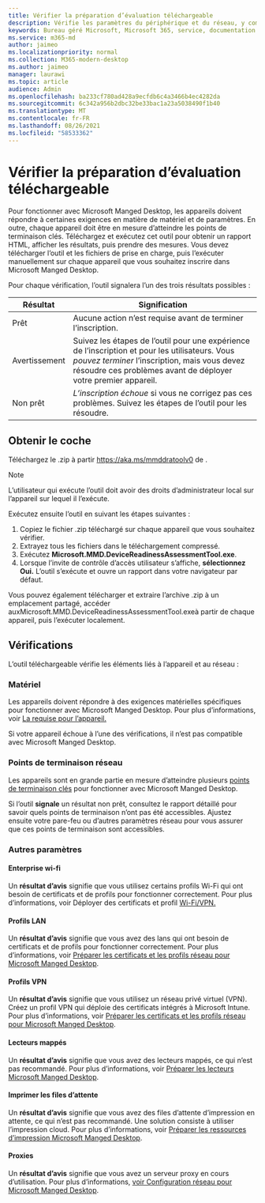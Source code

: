 ```yaml
---
title: Vérifier la préparation d’évaluation téléchargeable
description: Vérifie les paramètres du périphérique et du réseau, y compris les points de terminaison requis
keywords: Bureau géré Microsoft, Microsoft 365, service, documentation
ms.service: m365-md
author: jaimeo
ms.localizationpriority: normal
ms.collection: M365-modern-desktop
ms.author: jaimeo
manager: laurawi
ms.topic: article
audience: Admin
ms.openlocfilehash: ba233cf780ad428a9ecfdb6c4a3466b4ec4282da
ms.sourcegitcommit: 6c342a956b2dbc32be33bac1a23a5038490f1b40
ms.translationtype: MT
ms.contentlocale: fr-FR
ms.lasthandoff: 08/26/2021
ms.locfileid: "58533362"
---
```

# <a name="downloadable-readiness-assessment-checker"></a>Vérifier la préparation d’évaluation téléchargeable

Pour fonctionner avec Microsoft Manged Desktop, les appareils doivent répondre à certaines exigences en matière de matériel et de paramètres. En outre, chaque appareil doit être en mesure d’atteindre les points de terminaison clés. Téléchargez et exécutez cet outil pour obtenir un rapport HTML, afficher les résultats, puis prendre des mesures. Vous devez télécharger l’outil et les fichiers de prise en charge, puis l’exécuter manuellement sur chaque appareil que vous souhaitez inscrire dans Microsoft Manged Desktop.

Pour chaque vérification, l’outil signalera l’un des trois résultats possibles :


|Résultat  |Signification  |
|---------|---------|
|Prêt     | Aucune action n’est requise avant de terminer l’inscription.        |
|Avertissement    | Suivez les étapes de l’outil pour une expérience de l’inscription et pour les utilisateurs. Vous *pouvez terminer* l’inscription, mais vous devez résoudre ces problèmes avant de déployer votre premier appareil.        |
|Non prêt | *L’inscription échoue* si vous ne corrigez pas ces problèmes. Suivez les étapes de l’outil pour les résoudre.        |

## <a name="obtain-the-checker"></a>Obtenir le coche

Téléchargez le .zip à partir https://aka.ms/mmddratoolv0 de .

> [!NOTE]
> L’utilisateur qui exécute l’outil doit avoir des droits d’administrateur local sur l’appareil sur lequel il l’exécute.

 Exécutez ensuite l’outil en suivant les étapes suivantes :

1. Copiez le fichier .zip téléchargé sur chaque appareil que vous souhaitez vérifier.
2. Extrayez tous les fichiers dans le téléchargement compressé.
3. Exécutez **Microsoft.MMD.DeviceReadinessAssessmentTool.exe**.
4. Lorsque l’invite de contrôle d’accès utilisateur s’affiche, **sélectionnez Oui.** L’outil s’exécute et ouvre un rapport dans votre navigateur par défaut.

Vous pouvez également télécharger et extraire l’archive .zip  à un emplacement partagé, accéder auxMicrosoft.MMD.DeviceReadinessAssessmentTool.exeà partir de chaque appareil, puis l’exécuter localement.


## <a name="checks"></a>Vérifications

L’outil téléchargeable vérifie les éléments liés à l’appareil et au réseau :

### <a name="hardware"></a>Matériel

Les appareils doivent répondre à des exigences matérielles spécifiques pour fonctionner avec Microsoft Manged Desktop. Pour plus d’informations, voir [La requise pour l’appareil.](../service-description/device-list.md)

Si votre appareil échoue à l’une des vérifications, il n’est pas compatible avec Microsoft Manged Desktop.

### <a name="network-endpoints"></a>Points de terminaison réseau

Les appareils sont en grande partie en mesure d’atteindre plusieurs [points de terminaison clés](network.md) pour fonctionner avec Microsoft Manged Desktop.

Si l’outil **signale** un résultat non prêt, consultez le rapport détaillé pour savoir quels points de terminaison n’ont pas été accessibles. Ajustez ensuite votre pare-feu ou d’autres paramètres réseau pour vous assurer que ces points de terminaison sont accessibles.

### <a name="other-settings"></a>Autres paramètres

#### <a name="enterprise-wi-fi-profiles"></a>Enterprise wi-fi

Un **résultat d’avis** signifie que vous utilisez certains profils Wi-Fi qui ont besoin de certificats et de profils pour fonctionner correctement. Pour plus d’informations, voir Déployer des certificats et profil [Wi-Fi/VPN.](certs-wifi-lan.md#deploy-certificates-and-wi-fivpn-profile)

#### <a name="lan-profiles"></a>Profils LAN

Un **résultat d’avis** signifie que vous avez des lans qui ont besoin de certificats et de profils pour fonctionner correctement. Pour plus d’informations, voir [Préparer les certificats et les profils réseau pour Microsoft Manged Desktop](certs-wifi-lan.md).

#### <a name="vpn-profiles"></a>Profils VPN

Un **résultat d’avis** signifie que vous utilisez un réseau privé virtuel (VPN). Créez un profil VPN qui déploie des certificats intégrés à Microsoft Intune. Pour plus d’informations, voir [Préparer les certificats et les profils réseau pour Microsoft Manged Desktop](certs-wifi-lan.md).

#### <a name="mapped-drives"></a>Lecteurs mappés

Un **résultat d’avis** signifie que vous avez des lecteurs mappés, ce qui n’est pas recommandé. Pour plus d’informations, voir [Préparer les lecteurs Microsoft Manged Desktop](mapped-drives.md).

#### <a name="print-queues"></a>Imprimer les files d’attente

Un **résultat d’avis** signifie que vous avez des files d’attente d’impression en attente, ce qui n’est pas recommandé. Une solution consiste à utiliser l’impression cloud. Pour plus d’informations, voir [Préparer les ressources d’impression Microsoft Manged Desktop](printing.md).

#### <a name="proxies"></a>Proxies

Un **résultat d’avis** signifie que vous avez un serveur proxy en cours d’utilisation. Pour plus d’informations, [voir Configuration réseau pour Microsoft Manged Desktop](network.md).

